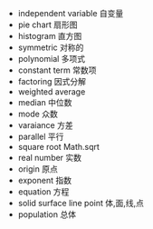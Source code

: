 * independent variable 自变量
* pie chart 扇形图
* histogram 直方图
* symmetric 对称的
* polynomial 多项式
* constant term 常数项
* factoring 因式分解
* weighted average
* median 中位数
* mode 众数
* varaiance 方差
* parallel 平行
* square root Math.sqrt
* real number 实数
* origin 原点
* exponent 指数
* equation 方程
* solid surface line point 体,面,线,点
* population 总体
